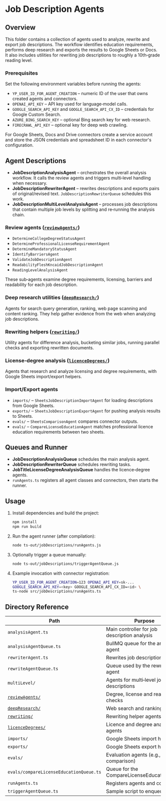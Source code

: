 # Job Description Agents

## Overview

This folder contains a collection of agents used to analyze, rewrite and export job descriptions. The workflow identifies education requirements, performs deep research and exports the results to Google Sheets or Docs. It also includes utilities for rewriting job descriptions to roughly a 10th‑grade reading level.

### Prerequisites

Set the following environment variables before running the agents:

- `YP_USER_ID_FOR_AGENT_CREATION` – numeric ID of the user that owns created agents and connectors.
- `OPENAI_API_KEY` – API key used for language‑model calls.
- `GOOGLE_SEARCH_API_KEY` and `GOOGLE_SEARCH_API_CX_ID` – credentials for Google Custom Search.
- `AZURE_BING_SEARCH_KEY` – optional Bing search key for web research.
- `FIRECRAWL_API_KEY` – optional key for deep web crawling.

For Google Sheets, Docs and Drive connectors create a service account and store the JSON credentials and spreadsheet ID in each connector's configuration.

## Agent Descriptions

- **JobDescriptionAnalysisAgent** – orchestrates the overall analysis workflow. It calls the review agents and triggers multi‑level handling when necessary.
- **JobDescriptionRewriterAgent** – rewrites descriptions and exports pairs of original/revised text. `JobDescriptionRewriterQueue` schedules this work.
- **JobDescriptionMultiLevelAnalysisAgent** – processes job descriptions that contain multiple job levels by splitting and re‑running the analysis chain.

### Review agents ([`reviewAgents/`](reviewAgents/README.md))

- `DetermineCollegeDegreeStatusAgent`
- `DetermineProfessionalLicenseRequirementAgent`
- `DetermineMandatoryStatusAgent`
- `IdentifyBarriersAgent`
- `ValidateJobDescriptionAgent`
- `ReadabilityFleshKncaidJobDescriptionAgent`
- `ReadingLevelAnalysisAgent`

These sub‑agents examine degree requirements, licensing, barriers and readability for each job description.

### Deep research utilities ([`deepResearch/`](deepResearch/README.md))

Agents for search query generation, ranking, web page scanning and content ranking. They help gather evidence from the web when analyzing job descriptions.

### Rewriting helpers ([`rewriting/`](rewriting/README.md))

Utility agents for difference analysis, bucketing similar jobs, running parallel checks and exporting rewritten documents.

### License‑degree analysis ([`licenceDegrees/`](licenceDegrees/README.md))

Agents that research and analyze licensing and degree requirements, with Google Sheets import/export helpers.

### Import/Export agents

- `imports/` – `SheetsJobDescriptionImportAgent` for loading descriptions from Google Sheets.
- `exports/` – `SheetsJobDescriptionExportAgent` for pushing analysis results to Sheets.
- `evals/` – `SheetsComparisonAgent` compares connector outputs.
- `evals/` – `CompareLicenseEducationAgent` matches professional licence education requirements between two sheets.

## Queues and Runner

- **JobDescriptionAnalysisQueue** schedules the main analysis agent.
- **JobDescriptionRewriterQueue** schedules rewriting tasks.
- **JobTitleLicenseDegreeAnalysisQueue** handles the licence‑degree agents.
- `runAgents.ts` registers all agent classes and connectors, then starts the runner.

## Usage

1. Install dependencies and build the project:
   ```bash
   npm install
   npm run build
   ```
2. Run the agent runner (after compilation):
   ```bash
   node ts-out/jobDescriptions/runAgents.js
   ```
3. Optionally trigger a queue manually:
   ```bash
   node ts-out/jobDescriptions/triggerAgentQueue.js
   ```
4. Example invocation with connector registration:
   ```bash
   YP_USER_ID_FOR_AGENT_CREATION=123 OPENAI_API_KEY=sk-...
   GOOGLE_SEARCH_API_KEY=<key> GOOGLE_SEARCH_API_CX_ID=<id> \
   ts-node src/jobDescriptions/runAgents.ts
   ```

## Directory Reference

| Path | Purpose |
| --- | --- |
| `analysisAgent.ts` | Main controller for job description analysis |
| `analysisAgentQueue.ts` | BullMQ queue for the analysis agent |
| `rewriterAgent.ts` | Rewrites job descriptions |
| `rewriteAgentQueue.ts` | Queue used by the rewriter agent |
| `multiLevel/` | Agents for multi‑level job descriptions |
| [`reviewAgents/`](reviewAgents/README.md) | Degree, license and readability checks |
| [`deepResearch/`](deepResearch/README.md) | Web search and ranking utilities |
| [`rewriting/`](rewriting/README.md) | Rewriting helper agents |
| [`licenceDegrees/`](licenceDegrees/README.md) | Licence and degree analysis agents |
| `imports/` | Google Sheets import helper |
| `exports/` | Google Sheets export helper |
| `evals/` | Evaluation agents (e.g., sheet comparison) |
| `evals/compareLicenseEducationQueue.ts` | Queue for the CompareLicenseEducationAgent |
| `runAgents.ts` | Registers agents and connectors |
| `triggerAgentQueue.ts` | Sample script to enqueue a job |


